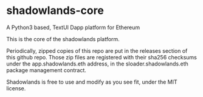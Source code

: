 # shadowlands-core
A Python3 based, TextUI Dapp platform for Ethereum

This is the core of the shadowlands platform.

Periodically, zipped copies of this repo are put in the releases section of this github repo.  Those zip files are registered with their sha256 checksums under the app.shadowlands.eth address, in the sloader.shadowlands.eth package management contract.  

Shadowlands is free to use and modify as you see fit, under the MIT license.


